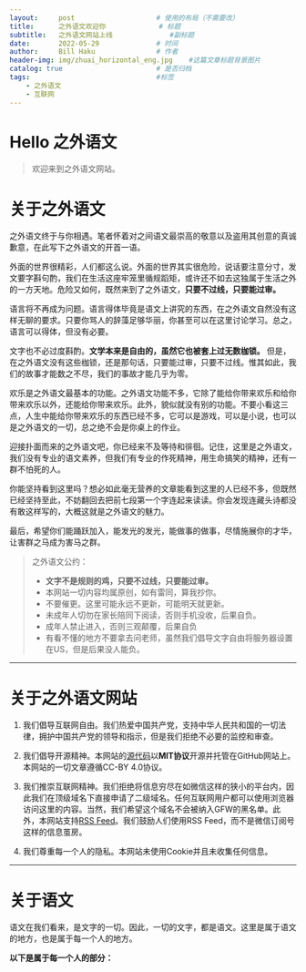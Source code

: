 ```yaml
---
layout:     post   				    # 使用的布局（不需要改）
title:      之外语文欢迎你 			# 标题
subtitle:   之外语文网站上线              #副标题
date:       2022-05-29 				# 时间
author:     Bill Haku 				# 作者
header-img: img/zhuai_horizontal_eng.jpg 	#这篇文章标题背景图片
catalog: true 						# 是否归档
tags:								#标签
    - 之外语文
    - 互联网
---
```


# Hello 之外语文

>欢迎来到之外语文网站。

# 关于之外语文

之外语文终于与你相遇。笔者怀着对之间语文最崇高的敬意以及盗用其创意的真诚歉意，在此写下之外语文的开首一语。

外面的世界很精彩，人们都这么说。外面的世界其实很危险，说话要注意分寸，发文要字斟句酌，我们在生活这座牢笼里循规蹈矩，或许还不如去这独属于生活之外的一方天地。危险又如何，既然来到了之外语文，**只要不过线，只要能过审。**

语言将不再成为问题。语言得体毕竟是语文上讲究的东西，在之外语文自然没有这样无聊的要求。只要你骂人的辞藻足够华丽，你甚至可以在这里讨论学习。总之，语言可以得体，但没有必要。

文字也不必过度斟酌。**文学本来是自由的，虽然它也被套上过无数枷锁。** 但是，在之外语文没有这些枷锁，还是那句话，只要能过审，只要不过线。惟其如此，我们的故事才能数之不尽，我们的事故才能几乎为零。

欢乐是之外语文最基本的功能。之外语文功能不多，它除了能给你带来欢乐和给你带来欢乐以外，还能给你带来欢乐。此外，貌似就没有别的功能。不要小看这三点，人生中能给你带来欢乐的东西已经不多，它可以是游戏，可以是小说，也可以是之外语文的一切，总之绝不会是你桌上的作业。

迎接扑面而来的之外语文吧，你已经来不及等待和徘徊。记住，这里是之外语文，我们没有专业的语文素养，但我们有专业的作死精神，用生命搞笑的精神，还有一群不怕死的人。

你能坚持看到这里吗？想必如此毫无营养的文章能看到这里的人已经不多，但既然已经坚持至此，不妨翻回去把前七段第一个字连起来读读。你会发现连藏头诗都没有敢这样写的，大概这就是之外语文的魅力。

最后，希望你们能踊跃加入，能发光的发光，能做事的做事，尽情施展你的才华，让害群之马成为害马之群。

> 之外语文公约：
>
>- **文字不是规则的鸡，只要不过线，只要能过审。**
>- 本网站一切内容均属原创，如有雷同，算我抄你。
>- 不要催更。这里可能永远不更新，可能明天就更新。
>- 未成年人切勿在家长陪同下阅读，否则手机没收，后果自负。
>- 成年人禁止进入，否则三观颠覆，后果自负
>- 有看不懂的地方不要拿去问老师，虽然我们倡导文字自由将服务器设置在US，但是后果没人能负。

---
# 关于之外语文网站

1. 我们倡导互联网自由。我们热爱中国共产党，支持中华人民共和国的一切法律，拥护中国共产党的领导和指示，但是我们拒绝不必要的监控和审查。

2. 我们倡导开源精神。本网站的[源代码](https://github.com/Bill-Haku/Bill-Haku.github.io)以**MIT协议**开源并托管在GitHub网站上。本网站的一切文章遵循CC-BY 4.0协议。

3. 我们推崇互联网精神。我们拒绝将信息穷尽在如微信这样的狭小的平台内，因此我们在顶级域名下直接申请了二级域名。任何互联网用户都可以使用浏览器访问这里的内容。当然，我们希望这个域名不会被纳入GFW的黑名单。此外，本网站支持[RSS Feed](zhuaiyuwen.xyz/feed.xml)。我们鼓励人们使用RSS Feed，而不是微信订阅号这样的信息茧房。

4. 我们尊重每一个人的隐私。本网站未使用Cookie并且未收集任何信息。

---
# 关于语文

语文在我们看来，是文字的一切。因此，一切的文字，都是语文。这里是属于语文的地方，也是属于每一个人的地方。

**以下是属于每一个人的部分：**